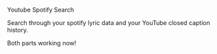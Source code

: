 Youtube Spotify Search

Search through your spotify lyric data and your YouTube closed caption history.

Both parts working now!

